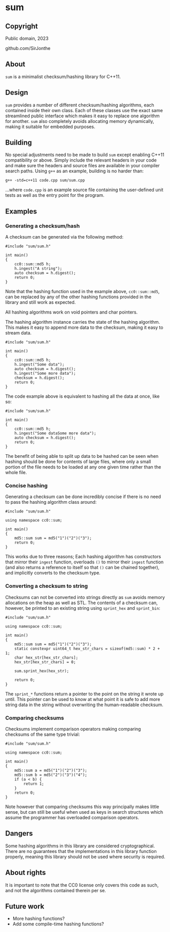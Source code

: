 # sum
## Copyright
Public domain, 2023

github.com/SirJonthe

## About
`sum` is a minimalist checksum/hashing library for C++11.

## Design
`sum` provides a number of different checksum/hashing algorithms, each contained inside their own class. Each of these classes use the exact same streamlined public interface which makes it easy to replace one algorithm for another. `sum` also completely avoids allocating memory dynamically, making it suitable for embedded purposes.

## Building
No special adjustments need to be made to build `sum` except enabling C++11 compatibility or above. Simply include the relevant headers in your code and make sure the headers and source files are available in your compiler search paths. Using `g++` as an example, building is no harder than:

```
g++ -std=c++11 code.cpp sum/sum.cpp
```

...where `code.cpp` is an example source file containing the user-defined unit tests as well as the entry point for the program.

## Examples
### Generating a checksum/hash
A checksum can be generated via the following method:
```
#include "sum/sum.h"

int main()
{
	cc0::sum::md5 h;
	h.ingest("A string");
	auto checksum = h.digest();
	return 0;
}
```
Note that the hashing function used in the example above, `cc0::sum::md5`, can be replaced by any of the other hashing functions provided in the library and still work as expected.

All hashing algorithms work on void pointers and char pointers.

The hashing algorithm instance carries the state of the hashing algorithm. This makes it easy to append more data to the checksum, making it easy to stream data.

```
#include "sum/sum.h"

int main()
{
	cc0::sum::md5 h;
	h.ingest("Some data");
	auto checksum = h.digest();
	h.ingest("Some more data");
	checksum = h.digest();
	return 0;
}
```
The code example above is equivalent to hashing all the data at once, like so:
```
#include "sum/sum.h"

int main()
{
	cc0::sum::md5 h;
	h.ingest("Some dataSome more data");
	auto checksum = h.digest();
	return 0;
}
```
The benefit of being able to split up data to be hashed can be seen when hashing should be done for contents of large files, where only a small portion of the file needs to be loaded at any one given time rather than the whole file.

### Concise hashing
Generating a checksum can be done incredibly concise if there is no need to pass the hashing algorithm class around:
```
#include "sum/sum.h"

using namespace cc0::sum;

int main()
{
	md5::sum sum = md5("1")("2")("3");
	return 0;
}
```
This works due to three reasons; Each hashing algorithm has constructors that mirror their `ingest` function, overloads `()` to mirror their `ingest` function (and also returns a reference to itself so that `()` can be chained together), and implicitly converts to the checksum type.

### Converting a checksum to string
Checksums can not be converted into strings directly as `sum` avoids memory allocations on the heap as well as STL. The contents of a checksum can, however, be printed to an existing string using `sprint_hex` and `sprint_bin`:
```
#include "sum/sum.h"

using namespace cc0::sum;

int main()
{
	md5::sum sum = md5("1")("2")("3");
	static constexpr uint64_t hex_str_chars = sizeof(md5::sum) * 2 + 1;
	char hex_str[hex_str_chars];
	hex_str[hex_str_chars] = 0;

	sum.sprint_hex(hex_str);

	return 0;
}
```
The `sprint_*` functions return a pointer to the point on the string it wrote up until. This pointer can be used to know at what point it is safe to add more string data in the string without overwriting the human-readable checksum.

### Comparing checksums
Checksums implement comparison operators making comparing checksums of the same type trivial:
```
#include "sum/sum.h"

using namespace cc0::sum;

int main()
{
	md5::sum a = md5("1")("2")("3");
	md5::sum b = md5("2")("3")("4");
	if (a < b) {
		return 1;
	}
	return 0;
}
```
Note however that comparing checksums this way principally makes little sense, but can still be useful when used as keys in search structures which assume the programmer has overloaded comparison operators.

## Dangers
Some hashing algorithms in this library are considered cryptographical. There are no guarantees that the implementations in this library function properly, meaning this library should not be used where security is required.

## About rights
It is important to note that the CC0 license only covers this code as such, and not the algorithms contained therein per se.

## Future work
* More hashing functions?
* Add some compile-time hashing functions?
